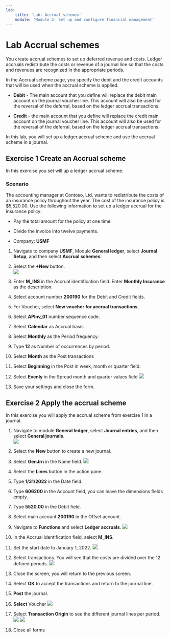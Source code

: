 ```yaml
---
lab:
    title: 'Lab: Accrual schemes'
    module: 'Module 2: Set up and configure financial management'
---
```


# Lab Accrual schemes

You create accrual schemes to set up deferred revenue and costs. Ledger accruals redistribute the costs or revenue of a journal line so that the costs and revenues are recognized in the appropriate periods.

In the Accrual scheme page, you specify the debit and the credit accounts that will be used when the accrual scheme is applied.

- **Debit** - The main account that you define will replace the debit main account on the journal voucher line. This account will also be used for the reversal of the deferral, based on the ledger accrual transactions.

- **Credit** - the main account that you define will replace the credit main account on the journal voucher line. This account will also be used for the reversal of the deferral, based on the ledger accrual transactions.

 

In this lab, you will set up a ledger accrual scheme and use the accrual scheme in a journal.


## Exercise 1 Create an Accrual scheme

In this exercise you set will up a ledger accrual scheme.

 

### Scenario 

The accounting manager at Contoso, Ltd. wants to redistribute the costs of an insurance policy throughout the year. The cost of the insurance policy is $5,520.00. Use the following information to set up a ledger accrual for the insurance policy: 

 

- Pay the total amount for the policy at one time.

- Divide the invoice into twelve payments. 

- Company: **USMF**
 

1. Navigate to company **USMF**, Module **General ledger**, select **Journal** **Setup**, and then select **Accrual schemes.**

2. Select the **+New** button.  
![](../images/Module_1_Activity_1_-_Create_and_apply_an_accrual_scheme_image1.png) 

3. Enter **M_INS** in the Accrual identification field. Enter **Monthly Insurance** as the description.

4. Select account number **200190** for the Debit and Credit fields.

5. For Voucher, select **New voucher** **for accrual transactions**. 

6. Select **APInv_01** number sequence code. 

7. Select **Calendar** as Accrual basis 

8. Select **Monthly** as the Period frequency.

9. Type **12** as Number of occurrences by period.

10. Select **Month** as the Post transactions 

11. Select **Beginning** in the Post in week, month or quarter field.

12. Select **Evenly** in the Spread month and quarter values field
![](../images/Module_1_Activity_1_-_Create_and_apply_an_accrual_scheme_image2.png)

13. Save your settings and close the form. 



## Exercise 2 Apply the accrual scheme 


In this exercise you will apply the accrual scheme from exercise 1 in a journal.

1. Navigate to module **General ledger,** select **Journal entries**, and then select **General journals.**   
![](../images/Module_1_Activity_1_-_Create_and_apply_an_accrual_scheme_image3.png)

2. Select the **New** button to create a new journal. 

3. Select **GenJrn** in the Name field. 
![](../images/Module_1_Activity_1_-_Create_and_apply_an_accrual_scheme_image4.png)

4. Select the **Lines** button in the action pane. 

5. Type **1/31/2022** in the Date field. 

6. Type **606200** in the Account field, you can leave the dimensions fields empty.

7. Type **5520.00** in the Debit field. 

8. Select main account **200190** in the Offset account. 

9. Navigate to **Functions** and select **Ledger accruals**. 
![](../images/Module_1_Activity_1_-_Create_and_apply_an_accrual_scheme_image5.png)

10. In the Accrual identification field, select **M_INS**. 

11. Set the start date to January 1, 2022. 
![](../images/Module_1_Activity_1_-_Create_and_apply_an_accrual_scheme_image6.png)

12. Select transactions. You will see that the costs are divided over the 12 defined periods.
![](../images/Module_1_Activity_1_-_Create_and_apply_an_accrual_scheme_image7.png)


13. Close the screen, you will return to the previous screen.

14. Select **OK** to accept the transactions and return to the journal line.

15. **Post** the journal. 

16. **Select** Voucher
![](../images/Module_1_Activity_1_-_Create_and_apply_an_accrual_scheme_image8.png)

17. Select **Transaction Origin** to see the different journal lines per period. 
![](../images/Module_1_Activity_1_-_Create_and_apply_an_accrual_scheme_image9.png)
![](../images/Module_1_Activity_1_-_Create_and_apply_an_accrual_scheme_image10.png)

18. Close all forms

